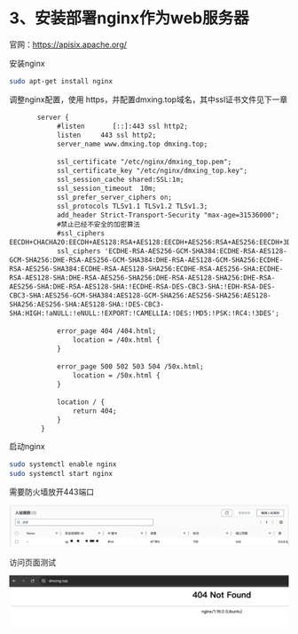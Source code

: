 # 3、安装部署nginx作为web服务器

官网：https://apisix.apache.org/

安装nginx

```Bash
sudo apt-get install nginx
```

调整nginx配置，使用 https，并配置dmxing.top域名，其中ssl证书文件见下一章

```Nginx
       server {
            #listen       [::]:443 ssl http2;
            listen     443 ssl http2;
            server_name www.dmxing.top dmxing.top;

            ssl_certificate "/etc/nginx/dmxing_top.pem";
            ssl_certificate_key "/etc/nginx/dmxing_top.key";
            ssl_session_cache shared:SSL:1m;
            ssl_session_timeout  10m;
            ssl_prefer_server_ciphers on;
            ssl_protocols TLSv1.1 TLSv1.2 TLSv1.3;
            add_header Strict-Transport-Security "max-age=31536000";
            #禁止已经不安全的加密算法
            #ssl_ciphers EECDH+CHACHA20:EECDH+AES128:RSA+AES128:EECDH+AES256:RSA+AES256:EECDH+3DES:RSA+3DES:!MD5;
            ssl_ciphers 'ECDHE-RSA-AES256-GCM-SHA384:ECDHE-RSA-AES128-GCM-SHA256:DHE-RSA-AES256-GCM-SHA384:DHE-RSA-AES128-GCM-SHA256:ECDHE-RSA-AES256-SHA384:ECDHE-RSA-AES128-SHA256:ECDHE-RSA-AES256-SHA:ECDHE-RSA-AES128-SHA:DHE-RSA-AES256-SHA256:DHE-RSA-AES128-SHA256:DHE-RSA-AES256-SHA:DHE-RSA-AES128-SHA:!ECDHE-RSA-DES-CBC3-SHA:!EDH-RSA-DES-CBC3-SHA:AES256-GCM-SHA384:AES128-GCM-SHA256:AES256-SHA256:AES128-SHA256:AES256-SHA:AES128-SHA:!DES-CBC3-SHA:HIGH:!aNULL:!eNULL:!EXPORT:!CAMELLIA:!DES:!MD5:!PSK:!RC4:!3DES';

            error_page 404 /404.html;
                location = /40x.html {
            }

            error_page 500 502 503 504 /50x.html;
                location = /50x.html {
            }

            location / {
                return 404;
            }
        }
```

启动nginx

```Bash
sudo systemctl enable nginx
sudo systemctl start nginx
```

需要防火墙放开443端口

![image-20240430221301623](assets/image-20240430221301623.png)

访问页面测试

![image-20240430221317436](assets/image-20240430221317436.png)